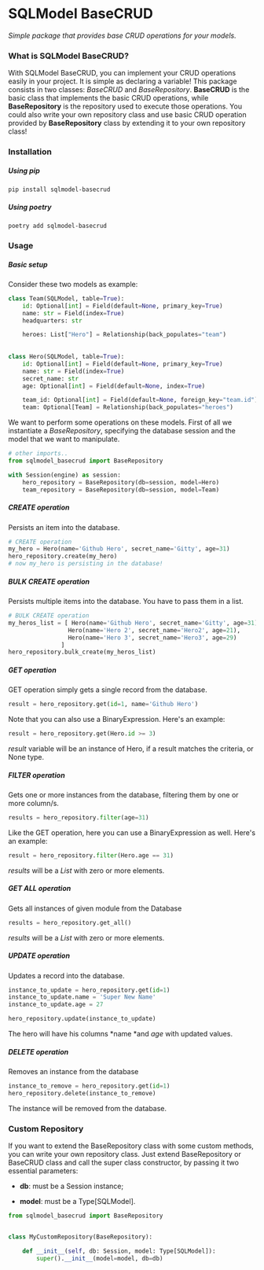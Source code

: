 # SQLModel BaseCRUD
*Simple package that provides base CRUD operations for your models.*

### What is SQLModel BaseCRUD?
With SQLModel BaseCRUD, you can implement your CRUD operations easily in your project. It is simple as declaring a variable!
This package consists in two classes: *BaseCRUD* and *BaseRepository*. 
**BaseCRUD** is the basic class that implements the basic CRUD operations, while **BaseRepository** is the repository used to execute those operations. You could also write your own repository class and use basic CRUD operation provided by **BaseRepository** class by extending it to your own repository class!

### Installation
##### Using pip
`pip install sqlmodel-basecrud`

##### Using poetry
`poetry add sqlmodel-basecrud`

### Usage
##### Basic setup
Consider these two models as example:
```python
class Team(SQLModel, table=True):
    id: Optional[int] = Field(default=None, primary_key=True)
    name: str = Field(index=True)
    headquarters: str

    heroes: List["Hero"] = Relationship(back_populates="team")
	
	
class Hero(SQLModel, table=True):
    id: Optional[int] = Field(default=None, primary_key=True)
    name: str = Field(index=True)
    secret_name: str
    age: Optional[int] = Field(default=None, index=True)

    team_id: Optional[int] = Field(default=None, foreign_key="team.id")
    team: Optional[Team] = Relationship(back_populates="heroes")
```
We want to perform some operations on these models.  First of all we instantiate a *BaseRepository*, specifying the database session and the model that we want to manipulate.

```python
# other imports..
from sqlmodel_basecrud import BaseRepository

with Session(engine) as session:
	hero_repository = BaseRepository(db=session, model=Hero)
	team_repository = BaseRepository(db=session, model=Team)
```
##### CREATE operation
Persists an item into the database.
```python
# CREATE operation
my_hero = Hero(name='Github Hero', secret_name='Gitty', age=31)
hero_repository.create(my_hero)
# now my_hero is persisting in the database!
```
##### BULK CREATE operation
Persists multiple items into the database. You have to pass them in a list.
```python
# BULK CREATE operation
my_heros_list = [ Hero(name='Github Hero', secret_name='Gitty', age=31),
                 Hero(name='Hero 2', secret_name='Hero2', age=21),
                 Hero(name='Hero 3', secret_name='Hero3', age=29)
               ]
hero_repository.bulk_create(my_heros_list)
```
##### GET operation
GET operation simply gets a single record from the database.
```python
result = hero_repository.get(id=1, name='Github Hero')
```
Note that you can also use a BinaryExpression. Here's an example: 
```python
result = hero_repository.get(Hero.id >= 3)
```
*result* variable will be an instance of Hero, if a result matches the criteria, or None type.
##### FILTER operation
Gets one or more instances from the database, filtering them by one or more column/s.
```python
results = hero_repository.filter(age=31)
```
Like the GET operation, here you can use a BinaryExpression as well. Here's an example:  
```python
result = hero_repository.filter(Hero.age == 31)
```
*results*  will be a *List* with zero or more elements.
##### GET ALL operation
Gets all instances of given module from the Database
```python
results = hero_repository.get_all()
```
*results*  will be a *List* with zero or more elements.
##### UPDATE operation
Updates a record into the database.
```python
instance_to_update = hero_repository.get(id=1)
instance_to_update.name = 'Super New Name'
instance_to_update.age = 27

hero_repository.update(instance_to_update)
```
The hero will have his columns *name *and *age* with updated values. 
##### DELETE operation
Removes an instance from the database
```python
instance_to_remove = hero_repository.get(id=1)
hero_repository.delete(instance_to_remove)
```
The instance will be removed from the database.

### Custom Repository
If you want to extend the BaseRepository class with some custom methods, you can write your own repository class. Just extend BaseRepository or BaseCRUD class and call the super class constructor, by passing it two essential parameters:
 
- **db**: must be a Session instance;

- **model**: must be a Type[SQLModel].

```python
from sqlmodel_basecrud import BaseRepository


class MyCustomRepository(BaseRepository):

    def __init__(self, db: Session, model: Type[SQLModel]):
        super().__init__(model=model, db=db)
```